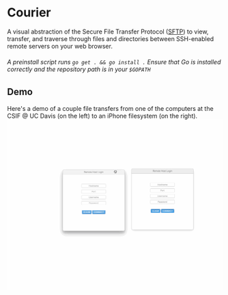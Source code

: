 # Courier
A visual abstraction of the Secure File Transfer Protocol ([SFTP](https://en.wikipedia.org/wiki/SSH_File_Transfer_Protocol)) to view, transfer, and traverse through files and directories between SSH-enabled remote servers on your web browser.

###### A preinstall script runs `go get . && go install .` Ensure that Go is installed correctly and the repository path is in your `$GOPATH`

## Demo
Here's a demo of a couple file transfers from one of the computers at the CSIF @ UC Davis (on the left) to an iPhone filesystem (on the right).
![](https://raw.githubusercontent.com/andweeb/courier/refactor/src/assets/demo.gif "ay waddup")

